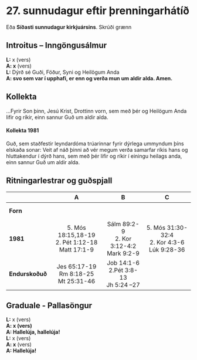 # 27. sunnudagur eftir þrenningarhátíð

Eða **Síðasti sunnudagur kirkjuársins**.
Skrúði grænn

## Introitus – Inngöngusálmur

**L:** x (vers)  
**A: x** (vers)  
**L:** Dýrð sé Guði, Föður, Syni og Heilögum Anda  
**A: svo sem var í upphafi, er enn og verða mun um aldir alda. Amen.**  

## Kollekta

…Fyrir Son þinn, Jesú Krist, Drottinn vorn, sem með þér og Heilögum Anda lifir og ríkir, einn sannur Guð um aldir alda.

#### Kollekta 1981

Guð, sem staðfestir leyndardóma trúarinnar fyrir dýrlega ummyndum
þíns elskaða sonar: Veit af náð þinni að vér megum verða samarfar ríkis
hans og hluttakendur í dýrð hans, sem með þér lifir og ríkir í einingu
heilags anda, einn sannur Guð um aldir alda.

## Ritningarlestrar og guðspjall

| |**A**|**B**|**C**|
|:---|:---:|:---:|:---:|
|**Forn**| <br> <br> | <br> <br> | <br> <br> |
|**1981**| 5. Mós 18:15,18-19<br>2. Pét 1:12-18<br>Matt 17:1-9|Sálm 89:2-9<br>2. Kor 3:12-4:2<br>Mark 9:2-9|5. Mós 31:30-32:4<br>2. Kor 4:3-6<br>Lúk 9:28-36|
|**Endurskoðuð**|Jes 65:17-19<br>Rm 8:18-25<br>Mt 25:31-46|Job 14:1-6<br>2.Pét 3:8-13<br>Jh 5:24 –27 | <br> <br> |

## Graduale - Pallasöngur

**L:** x (vers)  
**A: x (vers)**  
**A: Hallelúja, hallelúja!**  
**L:** x (vers)  
**A: x** (vers)  
**A: Hallelúja!**  